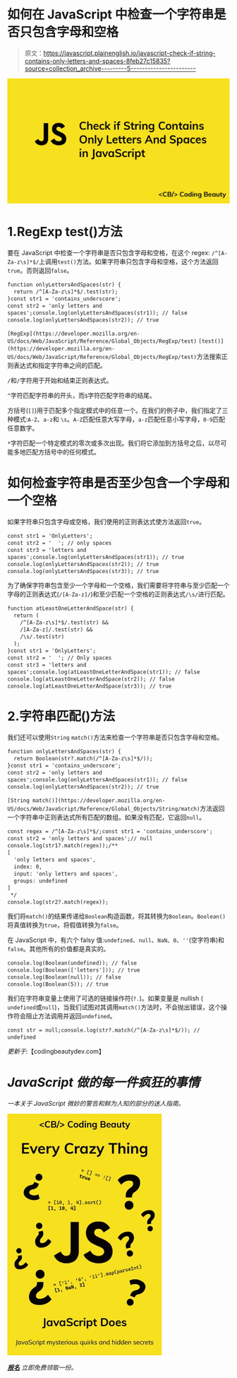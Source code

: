 # 如何在 JavaScript 中检查一个字符串是否只包含字母和空格

> 原文：<https://javascript.plainenglish.io/javascript-check-if-string-contains-only-letters-and-spaces-8feb27c15835?source=collection_archive---------5----------------------->

![](img/8eb08216b29462468f0b8ab4ee462545.png)

# 1.RegExp test()方法

要在 JavaScript 中检查一个字符串是否只包含字母和空格，在这个 regex: `/^[A-Za-z\s]*$/`上调用`test()`方法。如果字符串只包含字母和空格，这个方法返回`true`。否则返回`false`。

```
function onlyLettersAndSpaces(str) {
  return /^[A-Za-z\s]*$/.test(str);
}const str1 = 'contains_underscore';
const str2 = 'only letters and spaces';console.log(onlyLettersAndSpaces(str1)); // false
console.log(onlyLettersAndSpaces(str2)); // true
```

`[RegExp](https://developer.mozilla.org/en-US/docs/Web/JavaScript/Reference/Global_Objects/RegExp/test)` [](https://developer.mozilla.org/en-US/docs/Web/JavaScript/Reference/Global_Objects/RegExp/test)`[test()](https://developer.mozilla.org/en-US/docs/Web/JavaScript/Reference/Global_Objects/RegExp/test)`方法搜索正则表达式和指定字符串之间的匹配。

`/`和`/`字符用于开始和结束正则表达式。

`^`字符匹配字符串的开头，而`$`字符匹配字符串的结尾。

方括号(`[]`)用于匹配多个指定模式中的任意一个。在我们的例子中，我们指定了三种模式:`A-Z`、`a-z`和 `\s`。`A-Z`匹配任意大写字母，`a-z`匹配任意小写字母，`0-9`匹配任意数字。

`*`字符匹配一个特定模式的零次或多次出现。我们将它添加到方括号之后，以尽可能多地匹配方括号中的任何模式。

# 如何检查字符串是否至少包含一个字母和一个空格

如果字符串只包含字母或空格，我们使用的正则表达式使方法返回`true`。

```
const str1 = 'OnlyLetters';
const str2 = '  '; // only spaces
const str3 = 'letters and spaces';console.log(onlyLettersAndSpaces(str1)); // true
console.log(onlyLettersAndSpaces(str2)); // true
console.log(onlyLettersAndSpaces(str3)); // true
```

为了确保字符串包含至少一个字母和一个空格，我们需要将字符串与至少匹配一个字母的正则表达式(`/[A-Za-z]/`)和至少匹配一个空格的正则表达式`/\s/`进行匹配。

```
function atLeastOneLetterAndSpace(str) {
  return (
    /^[A-Za-z\s]*$/.test(str) &&
    /[A-Za-z]/.test(str) &&
    /\s/.test(str)
  );
}const str1 = 'OnlyLetters';
const str2 = '  '; // Only spaces
const str3 = 'letters and spaces';console.log(atLeastOneLetterAndSpace(str1)); // false
console.log(atLeastOneLetterAndSpace(str2)); // false
console.log(atLeastOneLetterAndSpace(str3)); // true
```

# 2.字符串匹配()方法

我们还可以使用`String` `match()`方法来检查一个字符串是否只包含字母和空格。

```
function onlyLettersAndSpaces(str) {
  return Boolean(str?.match(/^[A-Za-z\s]*$/));
}const str1 = 'contains_underscore';
const str2 = 'only letters and spaces';console.log(onlyLettersAndSpaces(str1)); // false
console.log(onlyLettersAndSpaces(str2)); // true
```

`[String match()](https://developer.mozilla.org/en-US/docs/Web/JavaScript/Reference/Global_Objects/String/match)`方法返回一个字符串中正则表达式所有匹配的数组。如果没有匹配，它返回`null`。

```
const regex = /^[A-Za-z\s]*$/;const str1 = 'contains_underscore';
const str2 = 'only letters and spaces';// null
console.log(str1?.match(regex));/**
[
  'only letters and spaces',
  index: 0,
  input: 'only letters and spaces',
  groups: undefined
]
 */
console.log(str2?.match(regex));
```

我们将`match()`的结果传递给`Boolean`构造函数，将其转换为`Boolean`。`Boolean()`将真值转换为`true`，将假值转换为`false`。

在 JavaScript 中，有六个 falsy 值:`undefined`、`null`、`NaN`、`0`、`''`(空字符串)和`false`。其他所有的价值都是真实的。

```
console.log(Boolean(undefined)); // false
console.log(Boolean(['letters'])); // true
console.log(Boolean(null)); // false
console.log(Boolean(5)); // true
```

我们在字符串变量上使用了可选的链接操作符(`?.`)。如果变量是 nullish ( `undefined`或`null`)，当我们试图对其调用`match()`方法时，不会抛出错误，这个操作符会阻止方法调用并返回`undefined`。

```
const str = null;console.log(str?.match(/^[A-Za-z\s]*$/)); // undefined
```

*更新于:*【codingbeautydev.com】

# *JavaScript 做的每一件疯狂的事情*

*一本关于 JavaScript 微妙的警告和鲜为人知的部分的迷人指南。*

*![](img/143ee152ba78025ea8643ba5b9726a20.png)*

*[**报名**](https://cbdev.link/d3c4eb) 立即免费领取一份。*